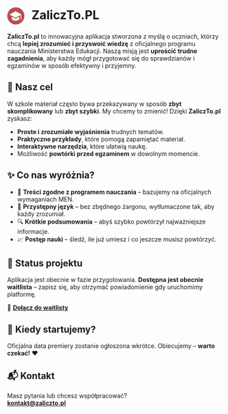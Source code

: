 <h1>
  <img src="https://raw.githubusercontent.com/ZaliczTo-PL/.github/refs/heads/main/assets/images/logotype.png" alt="ZaliczTo.pl Logo" width="40" style="vertical-align: middle; margin-right: 10px;">
  ZaliczTo.PL
</h1>

**ZaliczTo.pl** to innowacyjna aplikacja stworzona z myślą o uczniach, którzy chcą **lepiej zrozumieć i przyswoić wiedzę** z oficjalnego programu nauczania Ministerstwa Edukacji.
Naszą misją jest **uprościć trudne zagadnienia**, aby każdy mógł przygotować się do sprawdzianów i egzaminów w sposób efektywny i przyjemny.



## 🎯 Nasz cel

W szkole materiał często bywa przekazywany w sposób **zbyt skomplikowany** lub **zbyt szybki**. My chcemy to zmienić!
Dzięki **ZaliczTo.pl** zyskasz:

* **Proste i zrozumiałe wyjaśnienia** trudnych tematów.
* **Praktyczne przykłady**, które pomogą zapamiętać materiał.
* **Interaktywne narzędzia**, które ułatwią naukę.
* Możliwość **powtórki przed egzaminem** w dowolnym momencie.  
  
  
## ✨ Co nas wyróżnia?

* 📖 **Treści zgodne z programem nauczania** – bazujemy na oficjalnych wymaganiach MEN.
* 🧠 **Przystępny język** – bez zbędnego żargonu, wytłumaczone tak, aby każdy zrozumiał.
* 🔍 **Krótkie podsumowania** – abyś szybko powtórzył najważniejsze informacje.
* 📈 **Postęp nauki** – śledź, ile już umiesz i co jeszcze musisz powtórzyć.





## 🚀 Status projektu

Aplikacja jest obecnie w fazie przygotowania.
**Dostępna jest obecnie waitlista** – zapisz się, aby otrzymać powiadomienie gdy uruchomimy platformę.  

🔗 [**Dołącz do waitlisty**](https://zaliczto.pl)




## 📅 Kiedy startujemy?  
  
Oficjalna data premiery zostanie ogłoszona wkrótce.
Obiecujemy – **warto czekać!** ❤️

  
  

## 📬 Kontakt

Masz pytania lub chcesz współpracować?  
**[kontakt@zaliczto.pl](mailto:kontakt@zaliczto.pl)**















